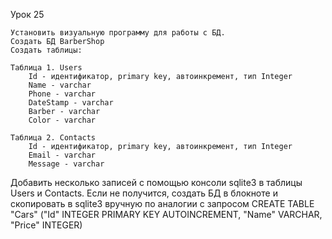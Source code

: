 Урок 25

    Установить визуальную программу для работы с БД.
    Создать БД BarberShop
    Создать таблицы:

    Таблица 1. Users 
        Id - идентификатор, primary key, автоинкремент, тип Integer
        Name - varchar
        Phone - varchar
        DateStamp - varchar
        Barber - varchar
        Color - varchar

    Таблица 2. Contacts
        Id - идентификатор, primary key, автоинкремент, тип Integer
        Email - varchar
        Message - varchar

Добавить несколько записей с помощью консоли sqlite3 в таблицы Users и Contacts. Если не получится, создать БД в блокноте и скопировать в sqlite3 вручную по аналогии с запросом CREATE TABLE "Cars" ("Id" INTEGER PRIMARY KEY AUTOINCREMENT, "Name" VARCHAR, "Price" INTEGER)

